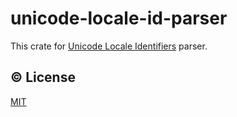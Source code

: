 # unicode-locale-id-parser

This crate for [Unicode Locale Identifiers](https://unicode.org/reports/tr35/#Unicode_locale_identifier) parser.


## ©️ License

[MIT](https://opensource.org/licenses/MIT)